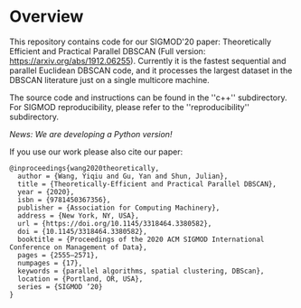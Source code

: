 # Overview
This repository contains code for our SIGMOD'20 paper: Theoretically Efficient and Practical Parallel DBSCAN (Full version: https://arxiv.org/abs/1912.06255). Currently it is the fastest sequential and parallel Euclidean DBSCAN code, and it processes the largest dataset in the DBSCAN literature just on a single multicore machine.

The source code and instructions can be found in the ''c++'' subdirectory. For SIGMOD reproducibility, please refer to the ''reproducibility'' subdirectory.

*News: We are developing a Python version!*

If you use our work please also cite our paper:
    
    @inproceedings{wang2020theoretically,
      author = {Wang, Yiqiu and Gu, Yan and Shun, Julian},
      title = {Theoretically-Efficient and Practical Parallel DBSCAN},
      year = {2020},
      isbn = {9781450367356},
      publisher = {Association for Computing Machinery},
      address = {New York, NY, USA},
      url = {https://doi.org/10.1145/3318464.3380582},
      doi = {10.1145/3318464.3380582},
      booktitle = {Proceedings of the 2020 ACM SIGMOD International Conference on Management of Data},
      pages = {2555–2571},
      numpages = {17},
      keywords = {parallel algorithms, spatial clustering, DBScan},
      location = {Portland, OR, USA},
      series = {SIGMOD ’20}
    }

